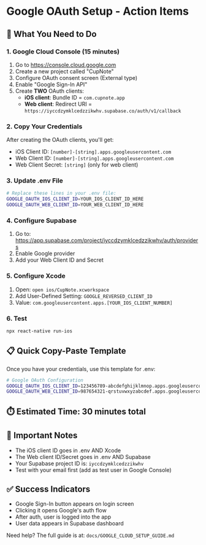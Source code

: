# Google OAuth Setup - Action Items

## 🎯 What You Need to Do

### 1. Google Cloud Console (15 minutes)
1. Go to https://console.cloud.google.com
2. Create a new project called "CupNote"
3. Configure OAuth consent screen (External type)
4. Enable "Google Sign-In API"
5. Create **TWO** OAuth clients:
   - **iOS client**: Bundle ID = `com.cupnote.app`
   - **Web client**: Redirect URI = `https://iyccdzymklcedzzikwhv.supabase.co/auth/v1/callback`

### 2. Copy Your Credentials
After creating the OAuth clients, you'll get:
- iOS Client ID: `[number]-[string].apps.googleusercontent.com`
- Web Client ID: `[number]-[string].apps.googleusercontent.com`
- Web Client Secret: `[string]` (only for web client)

### 3. Update .env File
```bash
# Replace these lines in your .env file:
GOOGLE_OAUTH_IOS_CLIENT_ID=YOUR_IOS_CLIENT_ID_HERE
GOOGLE_OAUTH_WEB_CLIENT_ID=YOUR_WEB_CLIENT_ID_HERE
```

### 4. Configure Supabase
1. Go to: https://app.supabase.com/project/iyccdzymklcedzzikwhv/auth/providers
2. Enable Google provider
3. Add your Web Client ID and Secret

### 5. Configure Xcode
1. Open: `open ios/CupNote.xcworkspace`
2. Add User-Defined Setting: `GOOGLE_REVERSED_CLIENT_ID`
3. Value: `com.googleusercontent.apps.[YOUR_IOS_CLIENT_NUMBER]`

### 6. Test
```bash
npx react-native run-ios
```

## 📋 Quick Copy-Paste Template

Once you have your credentials, use this template for .env:

```bash
# Google OAuth Configuration
GOOGLE_OAUTH_IOS_CLIENT_ID=123456789-abcdefghijklmnop.apps.googleusercontent.com
GOOGLE_OAUTH_WEB_CLIENT_ID=987654321-qrstuvwxyzabcdef.apps.googleusercontent.com
```

## ⏱️ Estimated Time: 30 minutes total

## 🚨 Important Notes
- The iOS client ID goes in .env AND Xcode
- The Web client ID/Secret goes in .env AND Supabase
- Your Supabase project ID is: `iyccdzymklcedzzikwhv`
- Test with your email first (add as test user in Google Console)

## ✅ Success Indicators
- Google Sign-In button appears on login screen
- Clicking it opens Google's auth flow
- After auth, user is logged into the app
- User data appears in Supabase dashboard

Need help? The full guide is at: `docs/GOOGLE_CLOUD_SETUP_GUIDE.md`